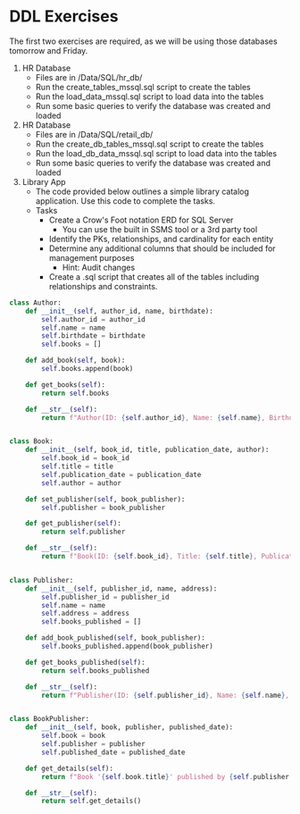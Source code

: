 # DDL Exercises

The first two exercises are required, as we will be using those databases tomorrow and Friday.
1. HR Database
    - Files are in /Data/SQL/hr_db/
    - Run the create_tables_mssql.sql script to create the tables
    - Run the load_data_mssql.sql script to load data into the tables
    - Run some basic queries to verify the database was created and loaded
2. HR Database
    - Files are in /Data/SQL/retail_db/
    - Run the create_db_tables_mssql.sql script to create the tables
    - Run the load_db_data_mssql.sql script to load data into the tables
    - Run some basic queries to verify the database was created and loaded
3. Library App
    - The code provided below outlines a simple library catalog application. Use this code to complete the tasks.
    - Tasks
        - Create a Crow's Foot notation ERD for SQL Server
            - You can use the built in SSMS tool or a 3rd party tool
        - Identify the PKs, relationships, and cardinality for each entity
        - Determine any additional columns that should be included for management purposes
            - Hint: Audit changes
        - Create a .sql script that creates all of the tables including relationships and constraints.


```Python
class Author:
    def __init__(self, author_id, name, birthdate):
        self.author_id = author_id
        self.name = name
        self.birthdate = birthdate
        self.books = []

    def add_book(self, book):
        self.books.append(book)

    def get_books(self):
        return self.books

    def __str__(self):
        return f"Author(ID: {self.author_id}, Name: {self.name}, Birthdate: {self.birthdate})"


class Book:
    def __init__(self, book_id, title, publication_date, author):
        self.book_id = book_id
        self.title = title
        self.publication_date = publication_date
        self.author = author

    def set_publisher(self, book_publisher):
        self.publisher = book_publisher

    def get_publisher(self):
        return self.publisher

    def __str__(self):
        return f"Book(ID: {self.book_id}, Title: {self.title}, Publication Date: {self.publication_date}, Author: {self.author.name})"


class Publisher:
    def __init__(self, publisher_id, name, address):
        self.publisher_id = publisher_id
        self.name = name
        self.address = address
        self.books_published = []

    def add_book_published(self, book_publisher):
        self.books_published.append(book_publisher)

    def get_books_published(self):
        return self.books_published

    def __str__(self):
        return f"Publisher(ID: {self.publisher_id}, Name: {self.name}, Address: {self.address})"


class BookPublisher:
    def __init__(self, book, publisher, published_date):
        self.book = book
        self.publisher = publisher
        self.published_date = published_date

    def get_details(self):
        return f"Book '{self.book.title}' published by {self.publisher.name} on {self.published_date}"

    def __str__(self):
        return self.get_details()

```